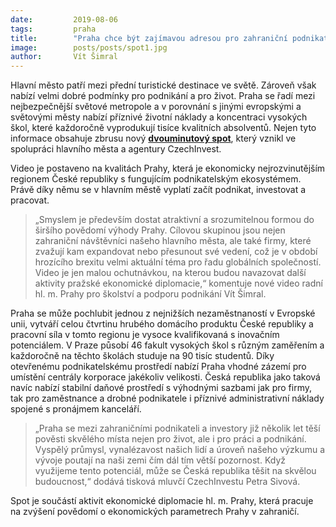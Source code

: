 ```yaml
---
date:         2019-08-06
tags:         praha
title:        "Praha chce být zajímavou adresou pro zahraniční podnikatele. Propagovat metropoli pomůže nové video"
image: 	      posts/posts/spot1.jpg
author:       Vít Šimral
---
```


Hlavní město patří mezi přední turistické destinace ve světě. Zároveň však nabízí velmi dobré podmínky pro podnikání a pro život. Praha se řadí mezi nejbezpečnější světové metropole a v porovnání s jinými evropskými a světovými městy nabízí příznivé životní náklady a koncentraci vysokých škol, které každoročně vyprodukují tisíce kvalitních absolventů. Nejen tyto informace obsahuje zbrusu nový **[dvouminutový spot](https://www.youtube.com/watch?v=QrKFBtPft3A&feature=youtu.be)**, který vznikl ve spolupráci hlavního města a agentury CzechInvest.

Video je postaveno na kvalitách Prahy, která je ekonomicky nejrozvinutějším regionem České republiky s fungujícím podnikatelským ekosystémem. Právě díky němu se v hlavním městě vyplatí začít podnikat, investovat a pracovat. 

> „Smyslem je především dostat atraktivní a srozumitelnou formou do širšího povědomí výhody Prahy. Cílovou skupinou jsou nejen zahraniční návštěvníci našeho hlavního města, ale také firmy, které zvažují kam expandovat nebo přesunout své vedení, což je v období hrozícího brexitu velmi aktuální téma pro řadu globálních společností. Video je jen malou ochutnávkou, na kterou budou navazovat další aktivity pražské ekonomické diplomacie,“ komentuje nové video radní hl. m. Prahy pro školství a podporu podnikání Vít Šimral.

Praha se může pochlubit jednou z nejnižších nezaměstnaností v Evropské unii, vytváří celou čtvrtinu hrubého domácího produktu České republiky a pracovní síla v tomto regionu je vysoce kvalifikovaná s inovačním potenciálem. V Praze působí 46 fakult vysokých škol s různým zaměřením a každoročně na těchto školách studuje na 90 tisíc studentů. Díky otevřenému podnikatelskému prostředí nabízí Praha vhodné zázemí pro umístění centrály korporace jakékoliv velikosti. Česká republika jako taková navíc nabízí stabilní daňové prostředí s výhodnými sazbami jak pro firmy, tak pro zaměstnance a drobné podnikatele i příznivé administrativní náklady spojené s pronájmem kanceláří.

> „Praha se mezi zahraničními podnikateli a investory již několik let těší pověsti skvělého místa nejen pro život, ale i pro práci a podnikání. Vyspělý průmysl, vynalézavost našich lidí a úroveň našeho výzkumu a vývoje poutají na naši zemi čím dál tím větší pozornost. Když využijeme tento potenciál, může se Česká republika těšit na skvělou budoucnost,“ dodává tisková mluvčí CzechInvestu Petra Sivová.

Spot je součástí aktivit ekonomické diplomacie hl. m. Prahy, která pracuje na zvýšení povědomí o ekonomických parametrech Prahy v zahraničí.
